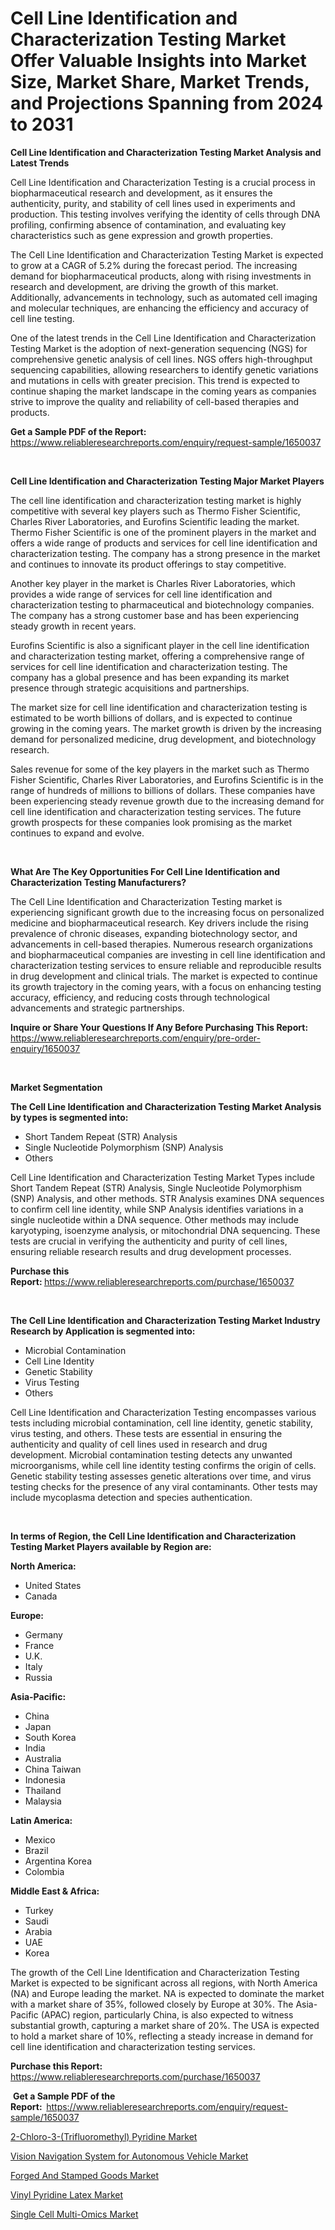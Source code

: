 <p><h1>Cell Line Identification and Characterization Testing Market Offer Valuable Insights into Market Size, Market Share, Market Trends, and Projections Spanning from 2024 to 2031</h1></p><p><strong>Cell Line Identification and Characterization Testing Market Analysis and Latest Trends</strong></p>
<p><p>Cell Line Identification and Characterization Testing is a crucial process in biopharmaceutical research and development, as it ensures the authenticity, purity, and stability of cell lines used in experiments and production. This testing involves verifying the identity of cells through DNA profiling, confirming absence of contamination, and evaluating key characteristics such as gene expression and growth properties.</p><p>The Cell Line Identification and Characterization Testing Market is expected to grow at a CAGR of 5.2% during the forecast period. The increasing demand for biopharmaceutical products, along with rising investments in research and development, are driving the growth of this market. Additionally, advancements in technology, such as automated cell imaging and molecular techniques, are enhancing the efficiency and accuracy of cell line testing.</p><p>One of the latest trends in the Cell Line Identification and Characterization Testing Market is the adoption of next-generation sequencing (NGS) for comprehensive genetic analysis of cell lines. NGS offers high-throughput sequencing capabilities, allowing researchers to identify genetic variations and mutations in cells with greater precision. This trend is expected to continue shaping the market landscape in the coming years as companies strive to improve the quality and reliability of cell-based therapies and products.</p></p>
<p><strong>Get a Sample PDF of the Report:&nbsp;</strong> <a href="https://www.reliableresearchreports.com/enquiry/request-sample/1650037">https://www.reliableresearchreports.com/enquiry/request-sample/1650037</a></p>
<p>&nbsp;</p>
<p><strong>Cell Line Identification and Characterization Testing Major Market Players</strong></p>
<p><p>The cell line identification and characterization testing market is highly competitive with several key players such as Thermo Fisher Scientific, Charles River Laboratories, and Eurofins Scientific leading the market. Thermo Fisher Scientific is one of the prominent players in the market and offers a wide range of products and services for cell line identification and characterization testing. The company has a strong presence in the market and continues to innovate its product offerings to stay competitive.</p><p>Another key player in the market is Charles River Laboratories, which provides a wide range of services for cell line identification and characterization testing to pharmaceutical and biotechnology companies. The company has a strong customer base and has been experiencing steady growth in recent years.</p><p>Eurofins Scientific is also a significant player in the cell line identification and characterization testing market, offering a comprehensive range of services for cell line identification and characterization testing. The company has a global presence and has been expanding its market presence through strategic acquisitions and partnerships.</p><p>The market size for cell line identification and characterization testing is estimated to be worth billions of dollars, and is expected to continue growing in the coming years. The market growth is driven by the increasing demand for personalized medicine, drug development, and biotechnology research.</p><p>Sales revenue for some of the key players in the market such as Thermo Fisher Scientific, Charles River Laboratories, and Eurofins Scientific is in the range of hundreds of millions to billions of dollars. These companies have been experiencing steady revenue growth due to the increasing demand for cell line identification and characterization testing services. The future growth prospects for these companies look promising as the market continues to expand and evolve.</p></p>
<p>&nbsp;</p>
<p><strong>What Are The Key Opportunities For Cell Line Identification and Characterization Testing Manufacturers?</strong></p>
<p><p>The Cell Line Identification and Characterization Testing market is experiencing significant growth due to the increasing focus on personalized medicine and biopharmaceutical research. Key drivers include the rising prevalence of chronic diseases, expanding biotechnology sector, and advancements in cell-based therapies. Numerous research organizations and biopharmaceutical companies are investing in cell line identification and characterization testing services to ensure reliable and reproducible results in drug development and clinical trials. The market is expected to continue its growth trajectory in the coming years, with a focus on enhancing testing accuracy, efficiency, and reducing costs through technological advancements and strategic partnerships.</p></p>
<p><strong>Inquire or Share Your Questions If Any Before Purchasing This Report:</strong> <a href="https://www.reliableresearchreports.com/enquiry/pre-order-enquiry/1650037">https://www.reliableresearchreports.com/enquiry/pre-order-enquiry/1650037</a></p>
<p>&nbsp;</p>
<p><strong>Market Segmentation</strong></p>
<p><strong>The Cell Line Identification and Characterization Testing Market Analysis by types is segmented into:</strong></p>
<p><ul><li>Short Tandem Repeat (STR) Analysis</li><li>Single Nucleotide Polymorphism (SNP) Analysis</li><li>Others</li></ul></p>
<p><p>Cell Line Identification and Characterization Testing Market Types include Short Tandem Repeat (STR) Analysis, Single Nucleotide Polymorphism (SNP) Analysis, and other methods. STR Analysis examines DNA sequences to confirm cell line identity, while SNP Analysis identifies variations in a single nucleotide within a DNA sequence. Other methods may include karyotyping, isoenzyme analysis, or mitochondrial DNA sequencing. These tests are crucial in verifying the authenticity and purity of cell lines, ensuring reliable research results and drug development processes.</p></p>
<p><strong>Purchase this Report:&nbsp;</strong><a href="https://www.reliableresearchreports.com/purchase/1650037">https://www.reliableresearchreports.com/purchase/1650037</a></p>
<p>&nbsp;</p>
<p><strong>The Cell Line Identification and Characterization Testing Market Industry Research by Application is segmented into:</strong></p>
<p><ul><li>Microbial Contamination</li><li>Cell Line Identity</li><li>Genetic Stability</li><li>Virus Testing</li><li>Others</li></ul></p>
<p><p>Cell Line Identification and Characterization Testing encompasses various tests including microbial contamination, cell line identity, genetic stability, virus testing, and others. These tests are essential in ensuring the authenticity and quality of cell lines used in research and drug development. Microbial contamination testing detects any unwanted microorganisms, while cell line identity testing confirms the origin of cells. Genetic stability testing assesses genetic alterations over time, and virus testing checks for the presence of any viral contaminants. Other tests may include mycoplasma detection and species authentication.</p></p>
<p>&nbsp;</p>
<p><strong>In terms of Region, the Cell Line Identification and Characterization Testing Market Players available by Region are:</strong></p>
<p>
    <p> <strong> North America: </strong>
        <ul>
            <li>United States</li>
            <li>Canada</li>
        </ul>
        </p> 
    <p> <strong> Europe: </strong>
        <ul>
            <li>Germany</li>
            <li>France</li>
            <li>U.K.</li>
            <li>Italy</li>
            <li>Russia</li>
        </ul>
        </p> 
    <p> <strong> Asia-Pacific: </strong>
        <ul>
            <li>China</li>
            <li>Japan</li>
            <li>South Korea</li>
            <li>India</li>
            <li>Australia</li>
            <li>China Taiwan</li>
            <li>Indonesia</li>
            <li>Thailand</li>
            <li>Malaysia</li>
        </ul>
        </p> 
    <p> <strong> Latin America: </strong>
        <ul>
            <li>Mexico</li>
            <li>Brazil</li>
            <li>Argentina Korea</li>
            <li>Colombia</li>
        </ul>
        </p> 
    <p> <strong> Middle East & Africa: </strong>
        <ul>
            <li>Turkey</li>
            <li>Saudi</li>
            <li>Arabia</li>
            <li>UAE</li>
            <li>Korea</li>
        </ul>
    </p>
    </p>
<p><p>The growth of the Cell Line Identification and Characterization Testing Market is expected to be significant across all regions, with North America (NA) and Europe leading the market. NA is expected to dominate the market with a market share of 35%, followed closely by Europe at 30%. The Asia-Pacific (APAC) region, particularly China, is also expected to witness substantial growth, capturing a market share of 20%. The USA is expected to hold a market share of 10%, reflecting a steady increase in demand for cell line identification and characterization testing services.</p></p>
<p><strong>Purchase this Report: </strong><a href="https://www.reliableresearchreports.com/purchase/1650037">https://www.reliableresearchreports.com/purchase/1650037</a></p>
<p>&nbsp;<strong>Get a Sample PDF of the Report:&nbsp;&nbsp;</strong><a href="https://www.reliableresearchreports.com/enquiry/request-sample/1650037">https://www.reliableresearchreports.com/enquiry/request-sample/1650037</a></p>
<p><strong></strong></p>
<p><p><a href="https://issuu.com/reportprime-2/docs/2-chloro-3-trifluoromethyl-pyridine-market-size-20">2-Chloro-3-(Trifluoromethyl) Pyridine Market</a></p><p><a href="https://github.com/khayangel/Market-Research-Report-List-1/blob/main/vision-navigation-system-for-autonomous-vehicle-market.md">Vision Navigation System for Autonomous Vehicle Market</a></p><p><a href="https://github.com/eeaveuhhh/Market-Research-Report-List-1/blob/main/forged-and-stamped-goods-market.md">Forged And Stamped Goods Market</a></p><p><a href="https://issuu.com/reportprime-2/docs/vinyl-pyridine-latex-market-size-2030.pptx">Vinyl Pyridine Latex Market</a></p><p><a href="https://github.com/brentleyjimmiealvaradoz4l1rea/Market-Research-Report-List-1/blob/main/single-cell-multi-omics-market.md">Single Cell Multi-Omics Market</a></p></p>